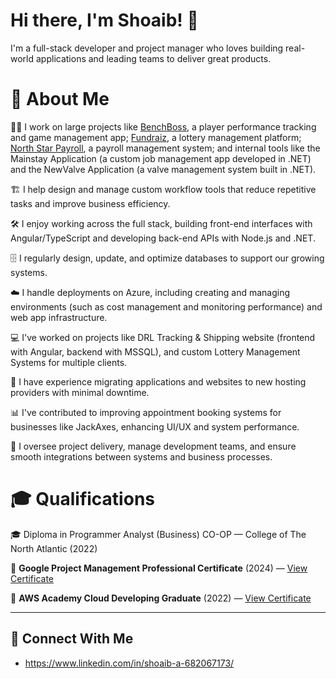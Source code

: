# Hi there, I'm Shoaib! 👋

I'm a full-stack developer and project manager who loves building real-world applications and leading teams to deliver great products.

# 🚀 About Me

🧑‍💻 I work on large projects like [BenchBoss](https://benchboss-fe.azurewebsites.net), a player performance tracking and game management app; [Fundraiz](https://fundraiz.ca), a lottery management platform; [North Star Payroll](https://northstarpayroll.ca), a payroll management system; and internal tools like the Mainstay Application (a custom job management app developed in .NET) and the NewValve Application (a valve management system built in .NET).

🏗️ I help design and manage custom workflow tools that reduce repetitive tasks and improve business efficiency.

🛠️ I enjoy working across the full stack, building front-end interfaces with Angular/TypeScript and developing back-end APIs with Node.js and .NET.

🗄️ I regularly design, update, and optimize databases to support our growing systems.

☁️ I handle deployments on Azure, including creating and managing environments (such as cost management and monitoring performance) and web app infrastructure.

💻 I've worked on projects like DRL Tracking & Shipping website (frontend with Angular, backend with MSSQL), and custom Lottery Management Systems for multiple clients.

🔄 I have experience migrating applications and websites to new hosting providers with minimal downtime.

📊 I've contributed to improving appointment booking systems for businesses like JackAxes, enhancing UI/UX and system performance.

🧩 I oversee project delivery, manage development teams, and ensure smooth integrations between systems and business processes.

# 🎓 Qualifications

🎓 Diploma in Programmer Analyst (Business) CO-OP — College of The North Atlantic (2022)

📜 **Google Project Management Professional Certificate** (2024) — [View Certificate](https://www.credly.com/earner/earned/badge/c171764f-a52d-4536-ac59-69ea71cb4932)
  
📜 **AWS Academy Cloud Developing Graduate** (2022) — [View Certificate](https://www.credly.com/earner/earned/badge/c2195211-5d46-4f77-8a55-958d5b14d499)


---

## 🔗 Connect With Me
- https://www.linkedin.com/in/shoaib-a-682067173/


